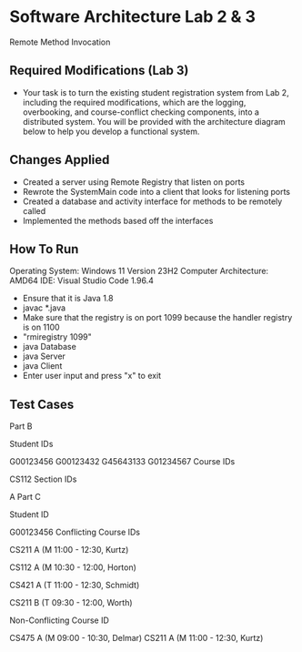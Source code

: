 # Software Architecture Lab 2 & 3
 Remote Method Invocation

## Required Modifications (Lab 3)
- Your task is to turn the existing student registration system from Lab 2, including the required
  modifications, which are the logging, overbooking, and course-conflict checking components, into a
  distributed system. You will be provided with the architecture diagram below to help you develop a
  functional system.


## Changes Applied

- Created a server using Remote Registry that listen on ports
- Rewrote the SystemMain code into a client that looks for listening ports
- Created a database and activity interface for methods to be remotely called
- Implemented the methods based off the interfaces

## How To Run

Operating System: Windows 11 Version 23H2 Computer Architecture: AMD64 IDE: Visual Studio Code 1.96.4

- Ensure that it is Java 1.8
- javac *.java
- Make sure that the registry is on port 1099 because the handler registry is on 1100
- "rmiregistry 1099"
- java Database
- java Server
- java Client
- Enter user input and press "x" to exit

## Test Cases

Part B

Student IDs

G00123456
G00123432
G45643133
G01234567
Course IDs

CS112
Section IDs

A
Part C

Student ID

G00123456
Conflicting Course IDs

CS211 A (M 11:00 - 12:30, Kurtz)

CS112 A (M 10:30 - 12:00, Horton)

CS421 A (T 11:00 - 12:30, Schmidt)

CS211 B (T 09:30 - 12:00, Worth)

Non-Conflicting Course ID

CS475 A (M 09:00 - 10:30, Delmar)
CS211 A (M 11:00 - 12:30, Kurtz)